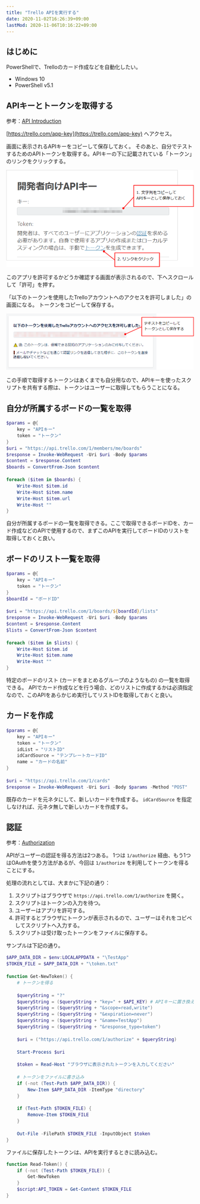 ```yaml
---
title: "Trello APIを実行する"
date: 2020-11-02T16:26:39+09:00
lastMod: 2020-11-06T10:16:22+09:00
---
```


## はじめに
PowerShellで、Trelloのカード作成などを自動化したい。

* Windows 10
* PowerShell v5.1

## APIキーとトークンを取得する
参考：[API Introduction](https://developer.atlassian.com/cloud/trello/guides/rest-api/api-introduction/)

[https://trello.com/app-key](https://trello.com/app-key) へアクセス。

画面に表示されるAPIキーをコピーして保存しておく。
そのあと、自分でテストするためのAPIトークンを取得する。APIキーの下に記載されている「トークン」のリンクをクリックする。

![](2020-11-02-17-48-29.png)

このアプリを許可するかどうか確認する画面が表示されるので、下へスクロールして「許可」を押す。

「以下のトークンを使用したTrelloアカウントへのアクセスを許可しました」の画面になる。
トークンをコピーして保存する。

![](2020-11-02-18-54-04.png)

この手順で取得するトークンはあくまでも自分用なので、APIキーを使ったスクリプトを共有する際は、トークンはユーザーに取得してもらうことになる。

## 自分が所属するボードの一覧を取得

```powershell
$params = @{
    key = "APIキー"
    token = "トークン"
}
$uri = "https://api.trello.com/1/members/me/boards"
$response = Invoke-WebRequest -Uri $uri -Body $params
$content = $response.Content
$boards = ConvertFrom-Json $content

foreach ($item in $boards) {
    Write-Host $item.id
    Write-Host $item.name
    Write-Host $item.url
    Write-Host ""
}
```

自分が所属するボードの一覧を取得できる。ここで取得できるボードIDを、カード作成などのAPIで使用するので、まずこのAPIを実行してボードIDのリストを取得しておくと良い。

## ボードのリスト一覧を取得

```powershell
$params = @{
    key = "APIキー"
    token = "トークン"
}
$boardId = "ボードID"

$uri = "https://api.trello.com/1/boards/${boardId}/lists"
$response = Invoke-WebRequest -Uri $uri -Body $params
$content = $response.Content
$lists = ConvertFrom-Json $content

foreach ($item in $lists) {
    Write-Host $item.id
    Write-Host $item.name
    Write-Host ""
}
```

特定のボードのリスト (カードをまとめるグループのようなもの) の一覧を取得できる。
APIでカード作成などを行う場合、どのリストに作成するかは必須指定なので、このAPIをあらかじめ実行してリストIDを取得しておくと良い。

## カードを作成

```powershell
$params = @{
    key = "APIキー"
    token = "トークン"
    idList = "リストID"
    idCardSource = "テンプレートカードID"
    name = "カードの名前"
}

$uri = "https://api.trello.com/1/cards"
$response = Invoke-WebRequest -Uri $uri -Body $params -Method "POST"
```

既存のカードを元ネタにして、新しいカードを作成する。
`idCardSource` を指定しなければ、元ネタ無しで新しいカードを作成する。

## 認証
参考：[Authorization](https://developer.atlassian.com/cloud/trello/guides/rest-api/authorization/)

APIがユーザーの認証を得る方法は2つある。
1つは `1/authorize` 経由、もう1つはOAuthを使う方法があるが、今回は `1/authorize` を利用してトークンを得ることにする。

処理の流れとしては、大まかに下記の通り：

1. スクリプトはブラウザで `https://api.trello.com/1/authorize` を開く。
1. スクリプトはトークンの入力を待つ。
1. ユーザーはアプリを許可する。
1. 許可するとブラウザにトークンが表示されるので、ユーザーはそれをコピペしてスクリプトへ入力する。
1. スクリプトは受け取ったトークンをファイルに保存する。

サンプルは下記の通り。

```powershell
$APP_DATA_DIR = $env:LOCALAPPDATA + "\TestApp"
$TOKEN_FILE = $APP_DATA_DIR + "\token.txt"

function Get-NewToken() {
    # トークンを得る

    $queryString = "?"
    $queryString = ($queryString + "key=" + $API_KEY) # APIキーに置き換える
    $queryString = ($queryString + "&scope=read,write")
    $queryString = ($queryString + "&expiration=never")
    $queryString = ($queryString + "&name=TestApp")
    $queryString = ($queryString + "&response_type=token")

    $uri = ("https://api.trello.com/1/authorize" + $queryString)

    Start-Process $uri

    $token = Read-Host "ブラウザに表示されたトークンを入力してください"

    # トークンをファイルに書き込み
    if (-not (Test-Path $APP_DATA_DIR)) {
        New-Item $APP_DATA_DIR -ItemType "directory"
    }

    if (Test-Path $TOKEN_FILE) {
        Remove-Item $TOKEN_FILE
    }
    
    Out-File -FilePath $TOKEN_FILE -InputObject $token
}
```

ファイルに保存したトークンは、APIを実行するときに読み込む。

```powershell
function Read-Token() {
    if (-not (Test-Path $TOKEN_FILE)) {
        Get-NewToken
    }
    $script:API_TOKEN = Get-Content $TOKEN_FILE
}
```

